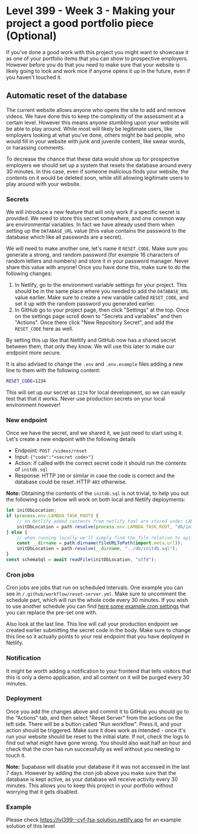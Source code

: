 # Level 399 - Week 3 - Making your project a good portfolio piece (Optional)

If you've done a good work with this project you might want to showcase it as one of your portfolio items that you can show to prospective employers. However before you do that you need to make sure that your website is likely going to look and work nice if anyone opens it up in the future, even if you haven't touched it.

## Automatic reset of the database

The current website allows anyone who opens the site to add and remove videos. We have done this to keep the complexity of the assessment at a certain level. However this means anyone stumbling upon your website will be able to play around. While most will likely be legitimate users, like employers looking at what you've done, others might be bad people, who would fill in your website with junk and juvenile content, like swear words, or harassing comments.

To decrease the chance that these data would show up for prospective employers we should set up a system that resets the database around every 30 minutes. In this case, even if someone malicious finds your website, the contents on it would be deleted soon, while still allowing legitimate users to play around with your website.

### Secrets

We will introduce a new feature that will only work if a specific secret is provided. We need to store this secret somewhere, and one common way are environmental variables. In fact we have already used them when setting up the `DATABASE_URL` value (this value contains the password to the database which like all passwords are a secret).

We will need to make another one, let's name it `RESET_CODE`. Make sure you generate a strong, and random password (for example 16 characters of random letters and numbers) and store it in your password manager. Never share this value with anyone! Once you have done this, make sure to do the following changes:

1. In Netlify, go to the environment variable settings for your project. This should be in the same place where you needed to add the `DATABASE_URL` value earlier. Make sure to create a new variable called `RESET_CODE`, and set it up with the random password you generated earlier.
2. In GitHub go to your project page, then click "Settings" at the top. Once on the settings page scroll down to "Secrets and variables" and then "Actions". Once there click "New Repository Secret", and add the `RESET_CODE` here as well.

By setting this up like that Netlify and GitHub now has a shared secret between them, that only they know. We will use this later to make our endpoint more secure.

It is also advised to change the `.env` and `.env.example` files adding a new line to them with the following content:

```sh
RESET_CODE=1234
```

This will set up our secret as `1234` for local development, so we can easily test that that it works. Never use production secrets on your local environment however!

### New endpoint

Once we have the secret, and we shared it, we just need to start using it. Let's create a new endpoint with the following details

- Endpoint: `POST /videos/reset`
- Input: `{"code":"<secret code>"}`
- Action: if called with the correct secret code it should run the contents of `initdb.sql`
- Response: HTTP `200` or similar in case the code is correct and the database could be reset. HTTP `403` otherwise.

**Note:** Obtaining the contents of the `initdb.sql` is not trivial, to help you out the following code below will work on both local and Netlify deployments:

```js
let initDbLocation;
if (process.env.LAMBDA_TASK_ROOT) {
	// on Netlify added contents from netlify.toml are stored under LAMBDA_TASK_ROOT
	initDbLocation = path.resolve(process.env.LAMBDA_TASK_ROOT, "db/initdb.sql");
} else {
	// when running locally we'll simply find the file relative to api.js
	const __dirname = path.dirname(fileURLToPath(import.meta.url));
	initDbLocation = path.resolve(__dirname, "../db/initdb.sql");
}
const schemaSql = await readFile(initDbLocation, "utf8");
```

### Cron jobs

Cron jobs are jobs that run on scheduled intervals. One example you can see in `/.github/workflow/reset-server.yml`. Make sure to uncomment the schedule part, which will run the whole code every 30 minutes. If you wish to use another schedule you can find [here some example cron settings](https://crontab.guru/examples.html) that you can replace the pre-set one with.

Also look at the last line. This line will call your production endpoint we created earlier submitting the secret code in the body. Make sure to change this line so it actually points to your real endpoint that you have deployed in Netlify.

### Notification

It might be worth adding a notification to your frontend that tells visitors that this is only a demo application, and all content on it will be purged every 30 minutes.

### Deployment

Once you add the changes above and commit it to GitHub you should go to the "Actions" tab, and then select "Reset Server" from the actions on the left side. There will be a button called "Run workflow". Press it, and your action should be triggered. Make sure it does work as intended - once it's run your website should be reset to the initial state. If not, check the logs to find out what might have gone wrong. You should also wait half an hour and check that the cron has run successfully as well without you needing to touch it.

**Note:** Supabase will disable your database if it was not accessed in the last 7 days. However by adding the cron job above you make sure that the database is kept active, as your database will receive activity every 30 minutes. This allows you to keep this project in your portfolio without worrying that it gets disabled.

### Example

Please check https://lvl399--cyf-fsa-solution.netlify.app for an example solution of this level
